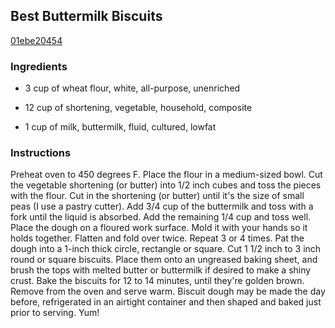 ## Best Buttermilk Biscuits

[01ebe20454](http://www.food.com/recipe/best-buttermilk-biscuits-215996)

### Ingredients

 - 3 cup of wheat flour, white, all-purpose, unenriched

 - 12 cup of shortening, vegetable, household, composite

 - 1 cup of milk, buttermilk, fluid, cultured, lowfat

### Instructions

Preheat oven to 450 degrees F. Place the flour in a medium-sized bowl. Cut the vegetable shortening (or butter) into 1/2 inch cubes and toss the pieces with the flour. Cut in the shortening (or butter) until it's the size of small peas (I use a pastry cutter). Add 3/4 cup of the buttermilk and toss with a fork until the liquid is absorbed. Add the remaining 1/4 cup and toss well. Place the dough on a floured work surface. Mold it with your hands so it holds together. Flatten and fold over twice. Repeat 3 or 4 times. Pat the dough into a 1-inch thick circle, rectangle or square. Cut 1 1/2 inch to 3 inch round or square biscuits. Place them onto an ungreased baking sheet, and brush the tops with melted butter or buttermilk if desired to make a shiny crust. Bake the biscuits for 12 to 14 minutes, until they're golden brown. Remove from the oven and serve warm. Biscuit dough may be made the day before, refrigerated in an airtight container and then shaped and baked just prior to serving. Yum!